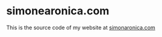 # simonearonica.com

This is the source code of my website at [simonaronica.com](https://simonearonica.com)
